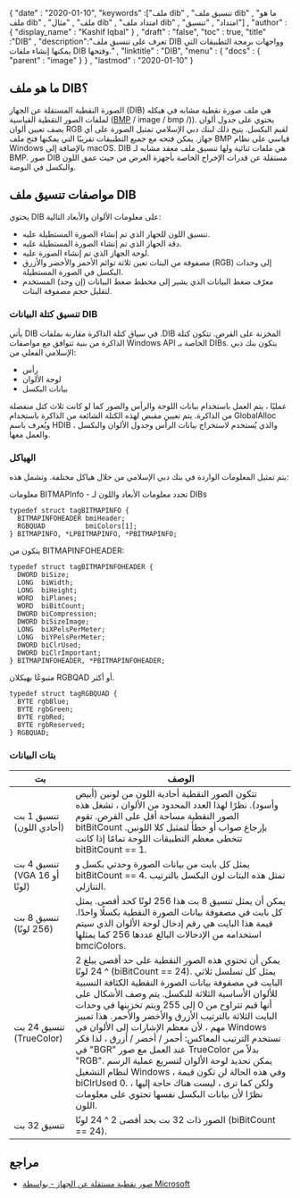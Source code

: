 {
  "date" : "2020-01-10",
  "keywords" :["ملف dib" , "تنسيق ملف dib" , "ما هو ملف dib" , "ملف" , "مثال dib" , "امتداد ملف dib" , "امتداد" , "تنسيق"] ,
  "author" : {
    "display_name" : "Kashif Iqbal"
} ,
  "draft" : "false",
  "toc" : true,
  "title" :"DIB" ,
  "description":"تعرف على تنسيق ملف DIB وواجهات برمجة التطبيقات التي يمكنها إنشاء ملفات DIB وفتحها." ,
  "linktitle" : "DIB",
  "menu" : {
    "docs" : {
      "parent" : "image"
}
} ,
  "lastmod" : "2020-01-10"
}

## ما هو ملف DIB؟

الصورة النقطية المستقلة عن الجهاز (DIB) هي ملف صورة نقطية مشابه في هيكله لملفات الصور النقطية القياسية ([BMP]() / image / bmp /)). يحتوي على جدول ألوان يصف تعيين ألوان RGB لقيم البكسل. يتيح ذلك لبنك دبي الإسلامي تمثيل الصورة على أي جهاز. يمكن فتحه مع جميع التطبيقات تقريبًا التي يمكنها فتح ملف BMP قياسي على نظام Windows بالإضافة إلى macOS. DIB هي ملفات ثنائية ولها تنسيق ملف معقد مشابه لـ BMP. صور DIB مستقلة عن قدرات الإخراج الخاصة بأجهزة العرض من حيث عمق اللون والبكسل في البوصة.

## مواصفات تنسيق ملف DIB ##
يحتوي DIB على معلومات الألوان والأبعاد التالية:

* تنسيق اللون للجهاز الذي تم إنشاء الصورة المستطيلة عليه.
* دقة الجهاز الذي تم إنشاء الصورة المستطيلة عليه.
* لوحة الجهاز الذي تم إنشاء الصورة عليه.
* مصفوفة من البتات تعين ثلاثة توائم الأحمر والأخضر والأزرق (RGB) إلى وحدات البكسل في الصورة المستطيلة.
* معرّف ضغط البيانات الذي يشير إلى مخطط ضغط البيانات (إن وجد) المستخدم لتقليل حجم مصفوفة البتات.

### تنسيق كتلة البيانات DIB ###

يأتي DIB في سياق كتلة الذاكرة مقارنة بملفات .DIB المخزنة على القرص. تتكون كتلة الذاكرة من بنية تتوافق مع مواصفات Windows API الخاصة بـ DIBs. يتكون بنك دبي الإسلامي الفعلي من:
* رأس
* لوحة الألوان
* بيانات البكسل

عمليًا ، يتم العمل باستخدام بيانات اللوحة والرأس والصور كما لو كانت ثلاث كتل منفصلة من الذاكرة. يتم تعيين مقبض لهذه الكتلة الشائعة من الذاكرة باستخدام GlobalAlloc ويُعرف باسم HDIB ، والذي يُستخدم لاستخراج بيانات الرأس وجدول الألوان والبكسل والعمل معها.

### الهياكل ###
يتم تمثيل المعلومات الواردة في بنك دبي الإسلامي من خلال هياكل مختلفة. وتشمل هذه:

معلومات BITMAPInfo - تحدد معلومات الأبعاد واللون لـ DIBs
```
typedef struct tagBITMAPINFO {
  BITMAPINFOHEADER bmiHeader;
  RGBQUAD          bmiColors[1];
} BITMAPINFO, *LPBITMAPINFO, *PBITMAPINFO;
```
يتكون من BITMAPINFOHEADER:

```
typedef struct tagBITMAPINFOHEADER {
  DWORD biSize;
  LONG  biWidth;
  LONG  biHeight;
  WORD  biPlanes;
  WORD  biBitCount;
  DWORD biCompression;
  DWORD biSizeImage;
  LONG  biXPelsPerMeter;
  LONG  biYPelsPerMeter;
  DWORD biClrUsed;
  DWORD biClrImportant;
} BITMAPINFOHEADER, *PBITMAPINFOHEADER;
```
متبوعًا بهيكلان RGBQAD أو أكثر.

```
typedef struct tagRGBQUAD {
  BYTE rgbBlue;
  BYTE rgbGreen;
  BYTE rgbRed;
  BYTE rgbReserved;
} RGBQUAD;
```
### بتات البيانات ###
| بت | الوصف |
---|---|
| تنسيق 1 بت (أحادي اللون) | تتكون الصور النقطية أحادية اللون من لونين (أبيض وأسود). نظرًا لهذا العدد المحدود من الألوان ، تشغل هذه الصور النقطية مساحة أقل على القرص. تقوم bitBitCount بإرجاع صواب أو خطأ لتمثيل كلا اللونين. تتخطى معظم التطبيقات اللوحة تمامًا إذا كانت bitBitCount == 1.
| تنسيق 4 بت (VGA أو 16 لونًا) | يمثل كل بايت من بيانات الصورة وحدتي بكسل و bitBitCount == 4. تمثل هذه البتات لون البكسل بالترتيب التنازلي.
| تنسيق 8 بت (256 لونًا) | يمكن أن يمثل تنسيق 8 بت هذا 256 لونًا كحد أقصى. يمثل كل بايت في مصفوفة بيانات الصورة النقطية بكسلًا واحدًا. قيمة هذا البايت هي رقم إدخال لوحة الألوان الذي سيتم استخدامه من الإدخالات البالغ عددها 256 كما يمثلها bmciColors.
| تنسيق 24 بت (TrueColor) | يمكن أن تحتوي هذه الصور النقطية على حد أقصى يبلغ 2 ^ 24 لونًا (biBitCount == 24). يمثل كل تسلسل ثلاثي البايت في مصفوفة بيانات الصورة النقطية الكثافة النسبية للألوان الأساسية الثلاثة للبكسل. يتم وصف الأشكال على أنها قيم تتراوح من 0 إلى 255 ويتم تخزينها في وحدات البايت الثلاثة بالترتيب الأزرق والأخضر والأحمر. هذا تمييز مهم ، لأن معظم الإشارات إلى الألوان في Windows تستخدم الترتيب المعاكس: أحمر / أخضر / أزرق ، لذا فكر في "BGR" عند العمل مع صور TrueColor بدلاً من "RGB". يمكن تحديد لوحة الألوان لتسريع عملية الرسم لنظام التشغيل Windows ، وفي هذه الحالة لن تكون قيمة biClrUsed 0. ولكن كما ترى ، ليست هناك حاجة إليها ، نظرًا لأن بيانات البكسل نفسها تحتوي على معلومات اللون.
| تنسيق 32 بت | الصور ذات 32 بت بحد أقصى 2 ^ 24 لونًا (biBitCount == 24).

## مراجع ##
* [صور نقطية مستقلة عن الجهاز - بواسطة Microsoft](https://learn.microsoft.com/en-us/windows/win32/gdi/device-independent-bitmaps)

